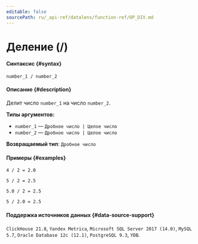 ```yaml
---
editable: false
sourcePath: ru/_api-ref/datalens/function-ref/OP_DIV.md
---
```


# Деление (/)



#### Синтаксис {#syntax}


```
number_1 / number_2
```

#### Описание {#description}
Делит число `number_1` на число `number_2`.

**Типы аргументов:**
- `number_1` — `Дробное число | Целое число`
- `number_2` — `Дробное число | Целое число`


**Возвращаемый тип**: `Дробное число`

#### Примеры {#examples}

```
4 / 2 = 2.0
```

```
5 / 2 = 2.5
```

```
5.0 / 2 = 2.5
```

```
5 / 2.0 = 2.5
```


#### Поддержка источников данных {#data-source-support}

`ClickHouse 21.8`, `Yandex Metrica`, `Microsoft SQL Server 2017 (14.0)`, `MySQL 5.7`, `Oracle Database 12c (12.1)`, `PostgreSQL 9.3`, `YDB`.
